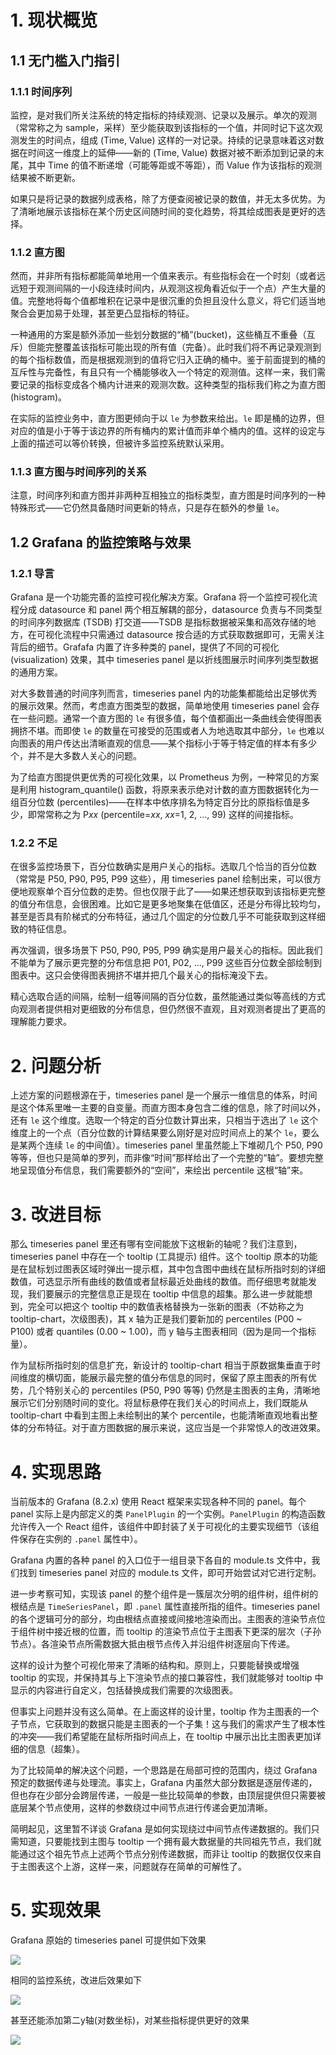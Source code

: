 # 1. 现状概览

## 1.1 无门槛入门指引

### 1.1.1 时间序列

监控，是对我们所关注系统的特定指标的持续观测、记录以及展示。单次的观测（常常称之为 sample，采样）至少能获取到该指标的一个值，并同时记下这次观测发生的时间点，组成 (Time, Value) 这样的一对记录。持续的记录意味着这对数据在时间这一维度上的延伸——新的 (Time, Value) 数据对被不断添加到记录的末尾，其中 Time 的值不断递增（可能等距或不等距），而 Value 作为该指标的观测结果被不断更新。

<!-- 动图，(Time, Value) 的产生与添加 -->

如果只是将记录的数据列成表格，除了方便查阅被记录的数值，并无太多优势。为了清晰地展示该指标在某个历史区间随时间的变化趋势，将其绘成图表是更好的选择。

<!-- 静图，一张 timeseries chart -->

### 1.1.2 直方图

然而，并非所有指标都能简单地用一个值来表示。有些指标会在一个时刻（或者远远短于观测间隔的一小段连续时间内，从观测这视角看近似于一个点）产生大量的值<!-- 静图，时间轴，一个点上面蹦出一堆点 -->。完整地将每个值都堆积在记录中是很沉重的负担且没什么意义，将它们适当地聚合会更加易于处理，甚至更凸显指标的特征。

一种通用的方案是额外添加一些划分数据的“桶”(bucket)，这些桶互不重叠（互斥）但能完整覆盖该指标可能出现的所有值（完备）。此时我们将不再记录观测到的每个指标数值，而是根据观测到的值将它归入正确的桶中。鉴于前面提到的桶的互斥性与完备性，有且只有一个桶能够收入一个特定的观测值。这样一来，我们需要记录的指标变成各个桶内计进来的观测次数。这种类型的指标我们称之为直方图 (histogram)。

在实际的监控业务中，直方图更倾向于以 `le` 为参数来给出。`le` 即是桶的边界，但对应的值是小于等于该边界的所有桶内的累计值而非单个桶内的值。这样的设定与上面的描述可以等价转换，但被许多监控系统默认采用。

### 1.1.3 直方图与时间序列的关系

注意，时间序列和直方图并非两种互相独立的指标类型，直方图是时间序列的一种特殊形式——它仍然具备随时间更新的特点，只是存在额外的参量 `le`。

## 1.2 Grafana 的监控策略与效果

### 1.2.1 导言

Grafana 是一个功能完善的监控可视化解决方案。Grafana 将一个监控可视化流程分成 datasource 和 panel 两个相互解耦的部分，datasource 负责与不同类型的时间序列数据库 (TSDB) 打交道——TSDB 是指标数据被采集和高效存储的地方，在可视化流程中只需通过 datasource 按合适的方式获取数据即可，无需关注背后的细节。Grafafa 内置了许多种类的 panel，提供了不同的可视化 (visualization) 效果，其中 timeseries panel 是以折线图展示时间序列类型数据的通用方案。

<!-- 静图，timeseries chart 示例 -->

对大多数普通的时间序列而言，timeseries panel 内的功能集都能给出足够优秀的展示效果。然而，考虑直方图类型的数据，简单地使用 timeseries panel 会存在一些问题。通常一个直方图的 `le` 有很多值，每个值都画出一条曲线会使得图表拥挤不堪。而即使 `le` 的数量在可接受的范围或者人为地选取其中部分，`le` 也难以向图表的用户传达出清晰直观的信息——某个指标小于等于特定值的样本有多少个，并不是大多数人关心的问题。

<!-- 然而，考虑监控一项由持续增加的样本统计得出、从而随时间不断变化的性能指标。为了观测这样的指标，采集并存储它的时间序列数据库 (TSDB，典型如Prometheus）通常会暴露出一组按不同的 `le` 值划分好的 `bucket`s，每个 `bucket` 表示自观测开始所有小于等于该 `le` 值的累计样本数。这样的指标数据也常常被称作直方图 (histogram)。 -->

为了给直方图提供更优秀的可视化效果，以 Prometheus 为例，一种常见的方案是利用 histogram\_quantile() 函数，将原来表示绝对计数的直方图数据转化为一组百分位数 (percentiles)——在样本中依序排名为特定百分比的原指标值是多少，即常常称之为 P*xx* (percentile=*xx*, *xx*=1, 2, ..., 99) 这样的间接指标。

### 1.2.2 不足

在很多监控场景下，百分位数确实是用户关心的指标。选取几个恰当的百分位数（常常是 P50, P90, P95, P99 这些），用 timeseries panel 绘制出来，可以很方便地观察单个百分位数的走势。但也仅限于此了——如果还想获取到该指标更完整的值分布信息，会很困难。比如它是更多地聚集在低值区，还是分布得比较均匀，甚至是否具有阶梯式的分布特征，通过几个固定的分位数几乎不可能获取到这样细致的特征信息。

再次强调，很多场景下 P50, P90, P95, P99 确实是用户最关心的指标。因此我们不能单为了展示更完整的分布信息把 P01, P02, ..., P99 这些百分位数全部绘制到图表中。这只会使得图表拥挤不堪并把几个最关心的指标淹没下去。
<!-- 对观测特定的百分位数而言，这样的可视化效果能够令人满意。然而，具体哪些百分位应当被选取绘制到图表中，成了一道困难的选择题——并未所有指标我们都只在乎几个固定的百分位数。不同类型指标的值分布可能大相径庭，有些指标下大量样本聚集在低值区，有些则可能比较均匀的分布，还有些甚至呈现出阶梯式的分布特征。这些不同的特征难以通过几个固定的分位数展现出来。当然，另一方面我们也不可能将P1、P2、...、P99这些百分位数全部绘制到图表中，这只会使得图表拥挤不堪。 -->
精心选取合适的间隔，绘制一组等间隔的百分位数，虽然能通过类似等高线的方式向观测者提供相对更细致的分布信息，但仍然很不直观，且对观测者提出了更高的理解能力要求。

# 2. 问题分析

上述方案的问题根源在于，timeseries panel 是一个展示一维信息的体系，时间是这个体系里唯一主要的自变量。而直方图本身包含二维的信息，除了时间以外，还有 `le` 这个维度。选取一个特定的百分位数计算出来，只相当于选出了 `le` 这个维度上的一个点（百分位数的计算结果要么刚好是对应时间点上的某个 `le`，要么是某两个连续 `le` 的中间值）。timeseries panel 里虽然能上下堆砌几个 P50, P90 等等，但也只是简单的罗列，而非像“时间”那样给出了一个完整的“轴”。要想完整地呈现值分布信息，我们需要额外的“空间”，来绘出 percentile 这根“轴”来。

<!-- 
在选取几个关心的百分位值时，上述方案的问题根源在于，为了保留指标数据在时间这一维度的信息量，丢失了值分布这一维度的很多信息。计算更多的百分位数能够保留更多的值分布信息，但过量的百分位数不利于在时间序列这种图标上同时进行展示。而如果选取不同的图表类型，比如 Grafana 的 histogram，则能相对完整的保留值分布信息，但这样的图表走向了另一极端——通常只能展现最新或特定时刻的状态，不方便观察在一定时间范围内的变化。

为了能充分地结合 timeseries 和 histagram 两种可视化方案的优势， -->

# 3. 改进目标

那么 timeseries panel 里还有哪有空间能放下这根新的轴呢？我们注意到，timeseries panel 中存在一个 tooltip (工具提示) 组件。这个 tooltip 原本的功能是在鼠标划过图表区域时弹出一提示框，其中包含图中曲线在鼠标所指时刻的详细数值，可选显示所有曲线的数值或者鼠标最近处曲线的数值。而仔细思考就能发现，我们要展示的完整信息正是现在 tooltip 中信息的超集。那么进一步就能想到，完全可以把这个 tooltip 中的数值表格替换为一张新的图表（不妨称之为 tooltip-chart，次级图表)，其 x 轴为正是我们要新加的 percentiles (P00 ~ P100) 或者 quantiles (0.00 ~ 1.00)，而 y 轴与主图表相同（因为是同一个指标量）。

作为鼠标所指时刻的信息扩充，新设计的 tooltip-chart 相当于原数据集垂直于时间维度的横切面，能展示最完整的值分布信息的同时，保留了原主图表的所有优势，几个特别关心的 percentiles (P50, P90 等等) 仍然是主图表的主角，清晰地展示它们分别随时间的变化。将鼠标悬停在我们关心的时间点上，我们既能从 tooltip-chart 中看到主图上未绘制出的某个 percentile，也能清晰直观地看出整体的分布特征。对于直方图数据的展示来说，这应当是一个非常惊人的改进效果。

# 4. 实现思路

当前版本的 Grafana (8.2.x) 使用 React 框架来实现各种不同的 panel。每个 panel 实际上是内部定义的类 `PanelPlugin` 的一个实例。`PanelPlugin` 的构造函数允许传入一个 React 组件，该组件中即封装了关于可视化的主要实现细节（该组件保存在实例的 `.panel` 属性中）。

Grafana 内置的各种 panel 的入口位于一组目录下各自的 module.ts 文件中，我们找到 timeseries panel 对应的 module.ts 文件，即可开始尝试对它进行定制。
<!-- 这个可视化类型的具体实现——一个扩展了 PanelPlugin 的对象。该对象的 panel 属性是一个 ReactJS 组件。
Grafana 特定目录中的 module.ts 暴露出了一个扩展了 PanelPlugin 的对象，该对象即是特定可视化的具体实现。  
阅读 Grafana 的源代码可知，目前版本 (8.2.x) 中的诸可视化实际上是一个内部定义的类 PanelPlugin 的诸多实例，该实例的 panel 属性中封装了具体的实现细节。 -->
进一步考察可知，实现该 panel 的整个组件是一簇层次分明的组件树，组件树的根结点是 `TimeSeriesPanel`，即 `.panel` 属性直接所指的组件。timeseries panel 的各个逻辑可分的部分，均由根结点直接或间接地渲染而出。主图表的渲染节点位于组件树中接近根的位置，而 tooltip 的渲染节点位于主图表下更深的层次（子孙节点）。各渲染节点所需数据大抵由根节点传入并沿组件树逐层向下传递。

这样的设计为整个可视化带来了清晰的结构和。原则上，只要能替换或增强 tooltip 的实现，并保持其与上下渲染节点的接口兼容性，我们就能够对 tooltip 中显示的内容进行自定义，包括替换成我们需要的次级图表。

但事实上问题并没有这么简单。在上面这样的设计里，tooltip 作为主图表的一个子节点，它获取到的数据只能是主图表的一个子集！这与我们的需求产生了根本性的冲突——我们希望能在鼠标所指时间点上，在 tooltip 中展示出比主图表更加详细的信息（超集）。

为了比较简单的解决这个问题，一个思路是在局部可控的范围内，绕过 Grafana 预定的数据传递与处理流。事实上，Grafana 内虽然大部分数据是逐层传递的，但也存在少部分会跨层传递，一般是一些比较简单的参数，由顶层提供但只需要被底层某个节点使用，这样的参数绕过中间节点进行传递会更加清晰。

简明起见，这里暂不详谈 Grafana 是如何实现绕过中间节点传递数据的。我们只需知道，只要能找到主图与 tooltip 一个拥有最大数据量的共同祖先节点，我们就能通过这个祖先节点上述两个节点分别传递数据，而非让 tooltip 的数据仅仅来自于主图表这个上游，这样一来，问题就存在简单的可解性了。

# 5. 实现效果

Grafana 原始的 timeseries panel 可提供如下效果

![](/images/tooltip-enhanced/tooltip-original-2.gif)

相同的监控系统，改进后效果如下

![](/images/tooltip-enhanced/tooltip-single-yaxis-2.gif)

甚至还能添加第二y轴(对数坐标)，对某些指标提供更好的效果

![](/images/tooltip-enhanced/tooltip-double-yaxis-2.gif)

